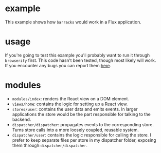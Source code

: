 # example
This example shows how `barracks` would work in a Flux application.

# usage
If you're going to test this example you'll probably want to run it through
`browserify` first. This code hasn't been tested, though most likely will work.
If you encounter any bugs you can report them [here][issues].

# modules
- `modules/index`: renders the React view on a DOM element.
- `views/home`: contains the logic for setting up a React view.
- `stores/user`: contains the user data and emits events. In larger applications
the store would be the part responsible for talking to the backend.
- `dispatcher/dispatcher`: propagates events to the corresponding store. Turns
store calls into a more loosely coupled, reusable system.
- `dispatcher/user`: contains the logic responsible for calling the store. I
prefer to keep separate files per store in my dispatcher folder, exposing them
through `dispatcher/dispatcher`.

[issues]: http://github.com/yoshuawuyts/barracks/issues
